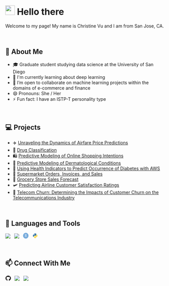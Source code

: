 # <img src="https://raw.githubusercontent.com/MartinHeinz/MartinHeinz/master/wave.gif" width="30px" height="30px" /> Hello there
Welcome to my page! My name is Christine Vu and I am from San Jose, CA.

&nbsp;

## :book: About Me
- 🎓 Graduate student studying data science at the University of San Diego
- 🌱 I'm currently learning about deep learning
- 👯 I’m open to collaborate on machine learning projects within the domains of e-commerce and finance
- 😄 Pronouns: She / Her
- ⚡ Fun fact: I have an ISTP-T personality type

&nbsp;

## 💻 Projects
- ✈️ [Unraveling the Dynamics of Airfare Price Predictions](https://github.com/christinevu510/Unraveling-the-Dynamics-of-Airfare-Price-Predictions)
- 💊 [Drug Classification](https://github.com/christinevu510/Drug-Classification)
- 🛍️ [Predictive Modeling of Online Shopping Intentions](https://github.com/christinevu510/Predictive-Modeling-of-Online-Shopping-Intentions)
- 🔬 [Predictive Modeling of Dermatological Conditions](https://github.com/christinevu510/dermatology-project)
- 🏥 [Using Health Indicators to Predict Occurrence of Diabetes with AWS](https://github.com/christinevu510/Predict-Diabetes-Cloud)
- 🛒 [Supermarket Orders, Invoices, and Sales](https://github.com/christinevu510/Supermarket-Orders-Invoices-and-Sales)
- 🏪 [Grocery Store Sales Forecast](https://github.com/christinevu510/Grocery-Store-Forecast)
- 🛩️ [Predicting Airline Customer Satisfaction Ratings](https://github.com/christinevu510/Predicting-Airline-Customer-Satisfaction-Ratings)
- 📡 [Telecom Churn: Determining the Impacts of Customer Churn on the Telecommunications Industry](https://github.com/christinevu510/Telecom-Churn)

&nbsp;

## 🔧 Languages and Tools <br />
<img src="https://cdn.jsdelivr.net/gh/devicons/devicon/icons/vscode/vscode-original.svg" width="3.5%"/> &nbsp;
<img src="https://cdn.jsdelivr.net/gh/devicons/devicon/icons/mysql/mysql-original.svg" width="3.5%"/> &nbsp;
<img src="https://raw.githubusercontent.com/devicons/devicon/1119b9f84c0290e0f0b38982099a2bd027a48bf1/icons/rstudio/rstudio-original.svg" width="3.5%"/> &nbsp;
<img src="https://github.com/devicons/devicon/blob/v2.15.1/icons/python/python-original.svg" width="3.5%"/> &nbsp;

&nbsp;

## 📫 Connect With Me
[<img src="https://github.com/devicons/devicon/blob/v2.15.1/icons/github/github-original.svg" width="3.5%"/>](https://github.com/christinevu510) &nbsp;
[<img src="https://img.icons8.com/color/48/000000/linkedin.png" width="3.5%"/>](https://www.linkedin.com/in/christine-vu-41656517a/)  &nbsp;
<a href="mailto:christinevu510@gmail.com"> <img src="https://img.icons8.com/fluent/48/000000/gmail.png" width="3.5%"/>
